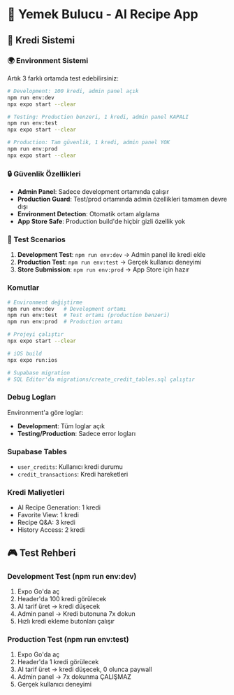 # 🎯 Yemek Bulucu - AI Recipe App

## 📱 Kredi Sistemi 

### 🌍 Environment Sistemi
Artık 3 farklı ortamda test edebilirsiniz:

```bash
# Development: 100 kredi, admin panel açık
npm run env:dev
npx expo start --clear

# Testing: Production benzeri, 1 kredi, admin panel KAPALI
npm run env:test  
npx expo start --clear

# Production: Tam güvenlik, 1 kredi, admin panel YOK
npm run env:prod
npx expo start --clear
```

### 🔒 Güvenlik Özellikleri
- **Admin Panel**: Sadece development ortamında çalışır
- **Production Guard**: Test/prod ortamında admin özellikleri tamamen devre dışı
- **Environment Detection**: Otomatik ortam algılama
- **App Store Safe**: Production build'de hiçbir gizli özellik yok

### 🧪 Test Scenarios
1. **Development Test**: `npm run env:dev` → Admin panel ile kredi ekle
2. **Production Test**: `npm run env:test` → Gerçek kullanıcı deneyimi
3. **Store Submission**: `npm run env:prod` → App Store için hazır

### Komutlar
```bash
# Environment değiştirme
npm run env:dev   # Development ortamı
npm run env:test  # Test ortamı (production benzeri)  
npm run env:prod  # Production ortamı

# Projeyi çalıştır
npx expo start --clear

# iOS build
npx expo run:ios

# Supabase migration
# SQL Editor'da migrations/create_credit_tables.sql çalıştır
```

### Debug Logları
Environment'a göre loglar:
- **Development**: Tüm loglar açık
- **Testing/Production**: Sadece error logları

### Supabase Tables
- `user_credits`: Kullanıcı kredi durumu
- `credit_transactions`: Kredi hareketleri

### Kredi Maliyetleri
- AI Recipe Generation: 1 kredi
- Favorite View: 1 kredi
- Recipe Q&A: 3 kredi
- History Access: 2 kredi

## 🎮 Test Rehberi

### Development Test (npm run env:dev)
1. Expo Go'da aç
2. Header'da 100 kredi görülecek
3. AI tarif üret → kredi düşecek
4. Admin panel → Kredi butonuna 7x dokun
5. Hızlı kredi ekleme butonları çalışır

### Production Test (npm run env:test)
1. Expo Go'da aç  
2. Header'da 1 kredi görülecek
3. AI tarif üret → kredi düşecek, 0 olunca paywall
4. Admin panel → 7x dokunma ÇALIŞMAZ
5. Gerçek kullanıcı deneyimi